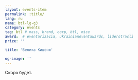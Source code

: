 ```yaml
---
layout: events-item
permalink: :title/
lang: ru
name: btl-lg-g3
category: events
tag: btl # mass, brand, corp, btl, mice
award:  # eventarizacia, ukrainianeventawards, liderotrasli
prize: ''

title: 'Велика Кишеня'

og-image: ''
---
```


Скоро будет.
